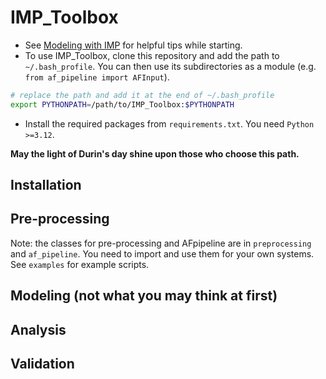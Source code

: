 # IMP_Toolbox

- See [Modeling with IMP](https://docs.google.com/document/d/1gaG83RsEBQNemuWwhra0TP0c0jg_WwdeZI1yD_S3RPQ/edit?usp=sharing) for helpful tips while starting.
- To use IMP_Toolbox, clone this repository and add the path to `~/.bash_profile`. You can then use its subdirectories as a module (e.g. `from af_pipeline import AFInput`).
```bash
# replace the path and add it at the end of ~/.bash_profile
export PYTHONPATH=/path/to/IMP_Toolbox:$PYTHONPATH
```
- Install the required packages from `requirements.txt`. You need `Python >=3.12`.

**May the light of Durin's day shine upon those who choose this path.**

## Installation

## Pre-processing

Note: the classes for pre-processing and AFpipeline are in `preprocessing` and `af_pipeline`. You need to import and use them for your own systems. See `examples` for example scripts. 


## Modeling (not what you may think at first)

## Analysis

## Validation


